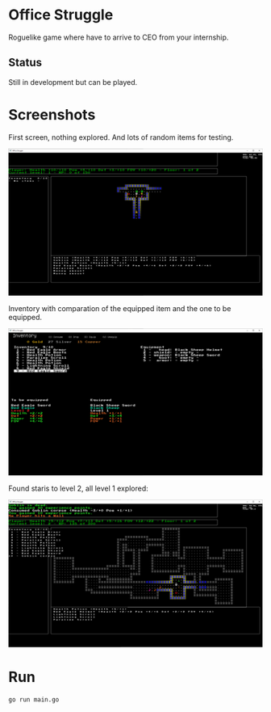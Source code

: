 # Office Struggle

Roguelike game where have to arrive to CEO from your internship.

## Status

Still in development but can be played.

# Screenshots

First screen, nothing explored. And lots of random items for testing.

![Screen 1](/docs/screenshot/screen1.png)

Inventory with comparation of the equipped item and the one to be equipped.

![Inventory](/docs/screenshot/inventory.png)

Found staris to level 2, all level 1 explored:

![Found stairs to level 2](/docs/screenshot/found_stairs.png)

# Run

    go run main.go

